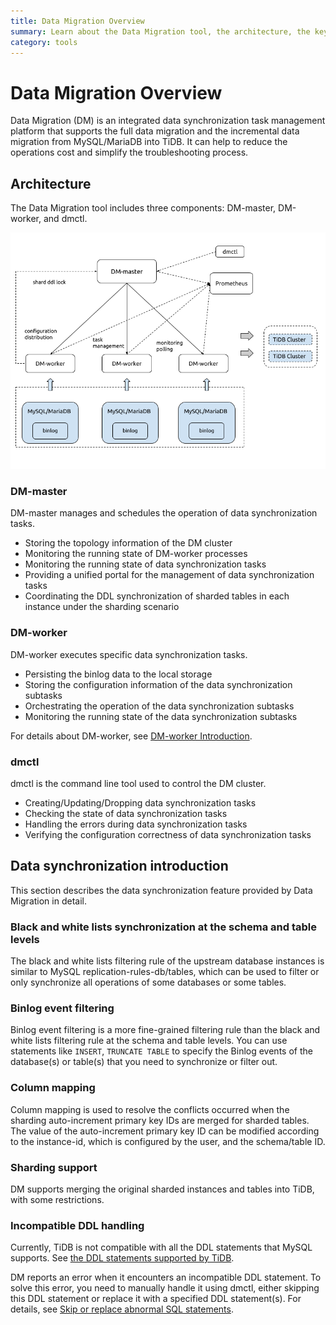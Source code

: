 ```yaml
---
title: Data Migration Overview
summary: Learn about the Data Migration tool, the architecture, the key components and features.
category: tools
---
```


# Data Migration Overview

Data Migration (DM) is an integrated data synchronization task management platform that supports the full data migration and the incremental data migration from MySQL/MariaDB into TiDB. It can help to reduce the operations cost and simplify the troubleshooting process.

## Architecture

The Data Migration tool includes three components: DM-master, DM-worker, and dmctl.

![Data Migration architecture](../media/dm-architecture.png)

### DM-master

DM-master manages and schedules the operation of data synchronization tasks.

- Storing the topology information of the DM cluster
- Monitoring the running state of DM-worker processes
- Monitoring the running state of data synchronization tasks
- Providing a unified portal for the management of data synchronization tasks
- Coordinating the DDL synchronization of sharded tables in each instance under the sharding scenario

### DM-worker

DM-worker executes specific data synchronization tasks.

- Persisting the binlog data to the local storage
- Storing the configuration information of the data synchronization subtasks
- Orchestrating the operation of the data synchronization subtasks
- Monitoring the running state of the data synchronization subtasks

For details about DM-worker, see [DM-worker Introduction](../tools/dm-worker-intro.md).

### dmctl 

dmctl is the command line tool used to control the DM cluster.

- Creating/Updating/Dropping data synchronization tasks
- Checking the state of data synchronization tasks
- Handling the errors during data synchronization tasks
- Verifying the configuration correctness of data synchronization tasks

## Data synchronization introduction

This section describes the data synchronization feature provided by Data Migration in detail.

### Black and white lists synchronization at the schema and table levels

The black and white lists filtering rule of the upstream database instances is similar to MySQL replication-rules-db/tables, which can be used to filter or only synchronize all operations of some databases or some tables.

### Binlog event filtering

Binlog event filtering is a more fine-grained filtering rule than the black and white lists filtering rule at the schema and table levels. You can use statements like `INSERT`, `TRUNCATE TABLE` to specify the Binlog events of the database(s) or table(s) that you need to synchronize or filter out.

### Column mapping

Column mapping is used to resolve the conflicts occurred when the sharding auto-increment primary key IDs are merged for sharded tables. The value of the auto-increment primary key ID can be modified according to the instance-id, which is configured by the user, and the schema/table ID.

### Sharding support

DM supports merging the original sharded instances and tables into TiDB, with some restrictions.

### Incompatible DDL handling

Currently, TiDB is not compatible with all the DDL statements that MySQL supports. See [the DDL statements supported by TiDB](../sql/ddl.md).

DM reports an error when it encounters an incompatible DDL statement. To solve this error, you need to manually handle it using dmctl, either skipping this DDL statement or replace it with a specified DDL statement(s). For details, see [Skip or replace abnormal SQL statements](../tools/data-migration-troubleshooting.md#skip-or-replace-abnormal-sql-statements).
